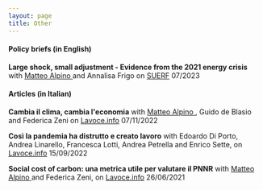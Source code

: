 ```yaml
---
layout: page
title: Other
---
```


#### Policy briefs (in English)

**Large shock, small adjustment - Evidence from the 2021 energy crisis** with <a href="https://sites.google.com/site/alpinomtt/home">Matteo Alpino </a> and Annalisa Frigo on <a href="https://www.suerf.org/suerf-policy-brief/70295/large-shock-small-adjustment-evidence-from-the-2021-energy-crisis">SUERF</a> 07/2023
 

#### Articles (in Italian)

**Cambia il clima, cambia l'economia** with <a href="https://sites.google.com/site/alpinomtt/home">Matteo Alpino </a>, Guido de Blasio and Federica Zeni on <a href="https://www.lavoce.info/archives/98587/cambia-il-clima-cambia-leconomia/">Lavoce.info</a> 07/11/2022

**Così la pandemia ha distrutto e creato lavoro** with Edoardo Di Porto, Andrea Linarello, Francesca Lotti, Andrea Petrella and Enrico Sette, on <a href="https://www.lavoce.info/archives/97443/cosi-la-pandemia-ha-distrutto-e-creato-lavoro/">Lavoce.info</a> 15/09/2022

**Social cost of carbon: una metrica utile per valutare il PNNR** with <a href="https://sites.google.com/site/alpinomtt/home">Matteo Alpino </a> and Federica Zeni, on <a href="https://www.lavoce.info/archives/88199/social-cost-of-carbon-una-metrica-utile-per-valutare-il-pnrr/">Lavoce.info</a> 26/06/2021


